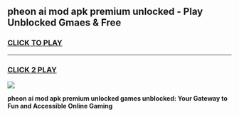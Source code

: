 
## pheon ai mod apk premium unlocked - Play Unblocked Gmaes & Free
<h3>
<a href="https://premium.freeplayer.one?title=pheon_ai_mod_apk_premium_unlocked&ref=19F">CLICK TO PLAY</a></h3>
<hr>

<h3>
<a href="https://premium.freeplayer.one?title=pheon_ai_mod_apk_premium_unlocked&ref=19F">CLICK 2 PLAY</a>
  
</h3>

<a href="https://premium.freeplayer.one?title=pheon_ai_mod_apk_premium_unlocked&ref=19F/"><img src="https://clearcache.store/games.png"></a>


**pheon ai mod apk premium unlocked games unblocked: Your Gateway to Fun and Accessible Online Gaming**
